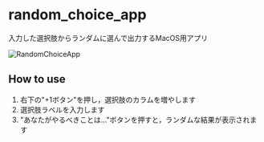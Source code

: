 # random_choice_app

入力した選択肢からランダムに選んで出力するMacOS用アプリ

![RandomChoiceApp](https://user-images.githubusercontent.com/25385683/81832638-b6e0f900-9579-11ea-8366-47dac77a0078.gif)

## How to use
1. 右下の"+1ボタン"を押し，選択肢のカラムを増やします
1. 選択肢ラベルを入力します
1. "あなたがやるべきことは..."ボタンを押すと，ランダムな結果が表示されます
